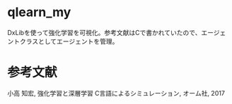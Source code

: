 # qlearn_my


DxLibを使って強化学習を可視化。参考文献はCで書かれていたので、エージェントクラスとしてエージェントを管理。


# 参考文献
小高 知宏, 強化学習と深層学習 C言語によるシミュレーション, オーム社, 2017
